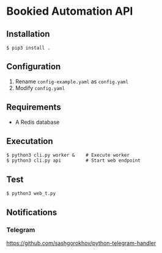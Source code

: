 # Bookied Automation API

## Installation

    $ pip3 install .

## Configuration

1. Rename `config-example.yaml` as `config.yaml`
2. Modify `config.yaml`

## Requirements

* A Redis database

## Executation

    $ python3 cli.py worker &    # Execute worker
    $ python3 cli.py api         # Start web endpoint

## Test

    $ python3 web_t.py


## Notifications
### Telegram
https://github.com/sashgorokhov/python-telegram-handler
